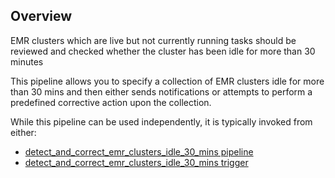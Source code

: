 ## Overview

EMR clusters which are live but not currently running tasks should be reviewed and checked whether the cluster has been idle for more than 30 minutes

This pipeline allows you to specify a collection of EMR clusters idle for more than 30 mins and then either sends notifications or attempts to perform a predefined corrective action upon the collection.

While this pipeline can be used independently, it is typically invoked from either:
- [detect_and_correct_emr_clusters_idle_30_mins pipeline](https://hub.flowpipe.io/mods/turbot/aws_thrifty/pipelines/aws_thrifty.pipeline.detect_and_correct_emr_clusters_idle_30_mins)
- [detect_and_correct_emr_clusters_idle_30_mins trigger](https://hub.flowpipe.io/mods/turbot/aws_thrifty/triggers/aws_thrifty.trigger.query.detect_and_correct_emr_clusters_idle_30_mins)

